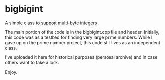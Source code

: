 # bigbigint
A simple class to support multi-byte integers

The main portion of the code is in the bigbigint.cpp file and header.  Initially, this code was as a testbed for finding very large prime numbers.  While I gave up on the prime number project, this code still lives as an independent class.

I've uploaded it here for historical purposes (personal archive) and in case others want to take a look.

Enjoy.
